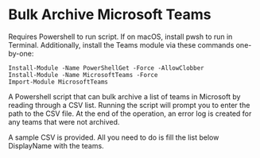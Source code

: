# Bulk Archive Microsoft Teams

Requires Powershell to run script. If on macOS, install pwsh to run in Terminal.
Additionally, install the Teams module via these commands one-by-one:
```
Install-Module -Name PowerShellGet -Force -AllowClobber
Install-Module -Name MicrosoftTeams -Force
Import-Module MicrosoftTeams
```

A Powershell script that can bulk archive a list of teams in Microsoft by reading through a CSV
list. Running the script will prompt you to enter the path to the CSV file. At the end of the
operation, an error log is created for any teams that were not archived. 

A sample CSV is provided. All you need to do is fill the list below DisplayName with the teams.
